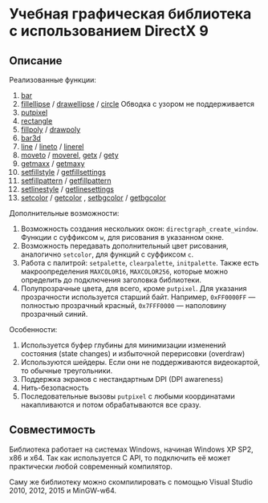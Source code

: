 # Учебная графическая библиотека с использованием DirectX 9

## Описание

Реализованные функции:

1. [bar](https://www.cs.colorado.edu/~main/bgi/doc/bar.html)
2. [fillellipse](https://www.cs.colorado.edu/~main/bgi/doc/fillellipse.html) / [drawellipse](https://www.cs.colorado.edu/~main/bgi/doc/drawellipse.html) / [circle](https://www.cs.colorado.edu/~main/bgi/doc/circle.html) Обводка c узором не поддерживается
3. [putpixel](https://www.cs.colorado.edu/~main/bgi/doc/putpixel.html)
4. [rectangle](https://www.cs.colorado.edu/~main/bgi/doc/rectangle.html)
5. [fillpoly](https://www.cs.colorado.edu/~main/bgi/doc/fillpoly.html) / [drawpoly](https://www.cs.colorado.edu/~main/bgi/doc/drawpoly.html)
6. [bar3d](https://www.cs.colorado.edu/~main/bgi/doc/bar3d.html)
7. [line](https://www.cs.colorado.edu/~main/bgi/doc/line.html) / [lineto](https://www.cs.colorado.edu/~main/bgi/doc/lineto.html) / [linerel](https://www.cs.colorado.edu/~main/bgi/doc/linerel.html)
8. [moveto](https://www.cs.colorado.edu/~main/bgi/doc/moveto.html) / [moverel](https://www.cs.colorado.edu/~main/bgi/doc/moverel.html), [getx](https://www.cs.colorado.edu/~main/bgi/doc/getx.html) / [gety](https://www.cs.colorado.edu/~main/bgi/doc/gety.html)
9. [getmaxx](https://www.cs.colorado.edu/~main/bgi/doc/getmaxx.html) / [getmaxy](https://www.cs.colorado.edu/~main/bgi/doc/getmaxy.html)
10. [setfillstyle](https://www.cs.colorado.edu/~main/bgi/doc/setfillstyle.html) / [getfillsettings](https://www.cs.colorado.edu/~main/bgi/doc/getfillsettings.html)
11. [setfillpattern](https://www.cs.colorado.edu/~main/bgi/doc/setfillpattern.html) / [getfillpattern](https://www.cs.colorado.edu/~main/bgi/doc/getfillpattern.html)
12. [setlinestyle](https://www.cs.colorado.edu/~main/bgi/doc/setlinestyle.html) / [getlinesettings](https://www.cs.colorado.edu/~main/bgi/doc/getlinesettings.html)
13. [setcolor](https://www.cs.colorado.edu/~main/bgi/doc/setcolor.html) / [getcolor](https://www.cs.colorado.edu/~main/bgi/doc/getcolor.html) , [setbgcolor](https://www.cs.colorado.edu/~main/bgi/doc/setbkcolor.html) / [getbgcolor](https://www.cs.colorado.edu/~main/bgi/doc/getbkcolor.html)

Дополнительные возможности:
1. Возможность создания нескольких окон: `directgraph_create_window`. Функции с суффиксом `w`, для рисования в указанном окне.
2. Возможность передавать дополнительный цвет рисования, аналогично `setcolor`, для функций с суффиксом `c`.
3. Работа с палитрой: `setpalette`, `clearpalette`, `initpalette`. Также есть макроопределения `MAXCOLOR16`, `MAXCOLOR256`, которые можно определить до подключения заголовка библиотеки.
4. Полупрозрачные цвета, для всего, кроме `putpixel`. Для указания прозрачности используется старший байт. Например, `0xFF0000FF` — полностью прозрачный красный, `0x7FFF0000` — наполовину прозрачный синий.

Особенности:

1. Используется буфер глубины для минимизации изменений состояния (state changes) и избыточной перерисовки (overdraw)
2. Используются шейдеры. Если они не поддерживаются видеокартой, то обычные треугольники.
3. Поддержка экранов с нестандартным DPI (DPI awareness)
4. Нить-безопасность
5. Последовательные вызовы `putpixel` с любыми координатами накапливаются и потом обрабатываются все сразу.

## Совместимость

Библиотека работает на системах Windows, начиная Windows XP SP2, x86 и x64. Так как используется C API, то подключить её может практически любой современный компилятор.

Саму же библиотеку можно скомпилировать с помощью Visual Studio 2010, 2012, 2015 и MinGW-w64.